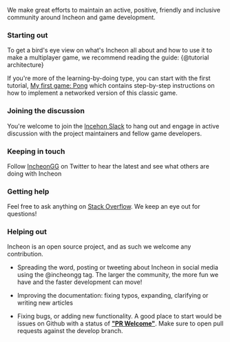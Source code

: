 We make great efforts to maintain an active, positive, friendly and inclusive community around Incheon and game development.

### Starting out

To get a bird's eye view on what's Incheon all about and how to use it to make a multiplayer game, we recommend reading the guide: {@tutorial architecture}

If you're more of the learning-by-doing type, you can start with the first tutorial, [My first game: Pong](http://docs.incheon.gg/develop/tutorial-MyFirstGame.html) which contains step-by-step instructions on how to implement a networked version of this classic game.

### Joining the discussion
You're welcome to join the [Incehon Slack](http://slack.incheon.gg) to hang out and engage in active discussion with the project maintainers and fellow game developers.

### Keeping in touch

Follow [IncheonGG](http://twitter.com/IncheonGG) on Twitter to hear the latest and see what others are doing with Incheon

### Getting help
Feel free to ask anything on [Stack Overflow](http://stackoverflow.com/questions/tagged/incheon). We keep an eye out for questions!

### Helping out

Incheon is an open source project, and as such we welcome any contribution.

 * Spreading the word, posting or tweeting about Incheon in social media using the @incheongg tag. The larger the community, the more fun we have and the faster development can move!

 * Improving the documentation: fixing typos, expanding, clarifying or writing new articles

 * Fixing bugs, or adding new functionality. A good place to start would be issues on Github with a status of **["PR Welcome"](https://github.com/OpherV/Incheon/issues?q=is%3Aissue+is%3Aopen+label%3A%22PR+welcome%22)**. Make sure to open pull requests against the develop branch.
